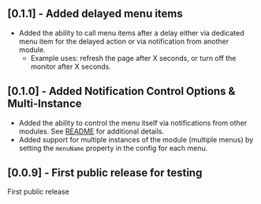 ## [0.1.1] - Added delayed menu items

* Added the ability to call menu items after a delay either via dedicated menu item for the delayed action or via notification from another module.
    - Example uses: refresh the page after X seconds, or turn off the monitor after X seconds.

## [0.1.0] - Added Notification Control Options & Multi-Instance

* Added the ability to control the menu itself via notifications from other modules. See [README](readme.md#controlling-the-menu-from-another-module) for additional details.
* Added support for multiple instances of the module (multiple menus) by setting the `menuName` property in the config for each menu.

## [0.0.9] - First public release for testing

First public release
